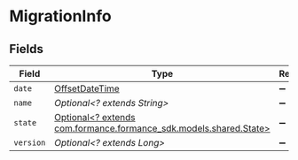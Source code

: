 # MigrationInfo


## Fields

| Field                                                                                             | Type                                                                                              | Required                                                                                          | Description                                                                                       | Example                                                                                           |
| ------------------------------------------------------------------------------------------------- | ------------------------------------------------------------------------------------------------- | ------------------------------------------------------------------------------------------------- | ------------------------------------------------------------------------------------------------- | ------------------------------------------------------------------------------------------------- |
| `date`                                                                                            | [OffsetDateTime](https://docs.oracle.com/javase/8/docs/api/java/time/OffsetDateTime.html)         | :heavy_minus_sign:                                                                                | N/A                                                                                               |                                                                                                   |
| `name`                                                                                            | *Optional<? extends String>*                                                                      | :heavy_minus_sign:                                                                                | N/A                                                                                               | migrations:001                                                                                    |
| `state`                                                                                           | [Optional<? extends com.formance.formance_sdk.models.shared.State>](../../models/shared/State.md) | :heavy_minus_sign:                                                                                | N/A                                                                                               |                                                                                                   |
| `version`                                                                                         | *Optional<? extends Long>*                                                                        | :heavy_minus_sign:                                                                                | N/A                                                                                               | 11                                                                                                |